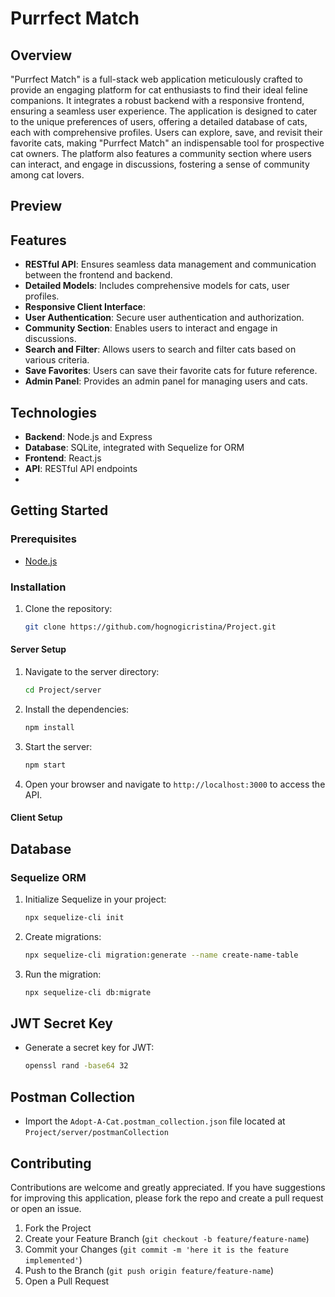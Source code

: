 # Purrfect Match

## Overview

"Purrfect Match" is a full-stack web application meticulously crafted to provide an engaging platform for cat
enthusiasts
to find their ideal feline companions. It integrates a robust backend with a responsive frontend, ensuring a seamless
user experience. The application is designed to cater to the unique preferences of users, offering a detailed database
of cats, each with comprehensive profiles. Users can explore, save, and revisit their favorite cats, making "Purrfect
Match" an indispensable tool for prospective cat owners. The platform also features a community section where users can
interact, and engage in discussions, fostering a sense of community among cat lovers.

## Preview

## Features
- **RESTful API**: Ensures seamless data management and communication between the frontend and backend.
- **Detailed Models**: Includes comprehensive models for cats, user profiles.
- **Responsive Client Interface**:
- **User Authentication**: Secure user authentication and authorization.
- **Community Section**: Enables users to interact and engage in discussions.
- **Search and Filter**: Allows users to search and filter cats based on various criteria.
- **Save Favorites**: Users can save their favorite cats for future reference.
- **Admin Panel**: Provides an admin panel for managing users and cats.

## Technologies

- **Backend**: Node.js and Express
- **Database**: SQLite, integrated with Sequelize for ORM
- **Frontend**: React.js
- **API**: RESTful API endpoints
-

## Getting Started

### Prerequisites

- [Node.js](https://nodejs.org/en/)

### Installation

1. Clone the repository:
    ```bash
    git clone https://github.com/hognogicristina/Project.git

#### Server Setup

1. Navigate to the server directory:
    ```bash
    cd Project/server

2. Install the dependencies:
    ```bash
    npm install

3. Start the server:
    ```bash
    npm start

4. Open your browser and navigate to `http://localhost:3000` to access the API.

#### Client Setup

## Database

### Sequelize ORM

1. Initialize Sequelize in your project:
    ```bash
    npx sequelize-cli init

2. Create migrations:
    ```bash
    npx sequelize-cli migration:generate --name create-name-table

3. Run the migration:
    ```bash
    npx sequelize-cli db:migrate

## JWT Secret Key

- Generate a secret key for JWT:
    ```bash
    openssl rand -base64 32

## Postman Collection

- Import the `Adopt-A-Cat.postman_collection.json` file located at `Project/server/postmanCollection`

## Contributing

Contributions are welcome and greatly appreciated. If you have suggestions for improving this application, please fork
the repo and create a pull request or open an issue.

1. Fork the Project
2. Create your Feature Branch (`git checkout -b feature/feature-name`)
3. Commit your Changes (`git commit -m 'here it is the feature implemented'`)
4. Push to the Branch (`git push origin feature/feature-name`)
5. Open a Pull Request

